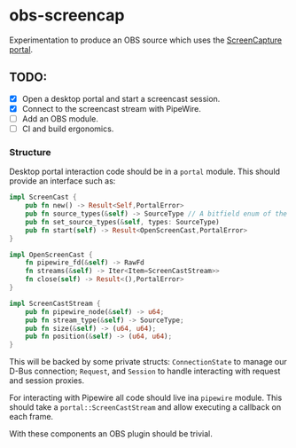 # obs-screencap

Experimentation to produce an OBS source which uses the [ScreenCapture portal](https://flatpak.github.io/xdg-desktop-portal/portal-docs.html#gdbus-org.freedesktop.portal.ScreenCast).

## TODO:

 * [x] Open a desktop portal and start a screencast session.
 * [x] Connect to the screencast stream with PipeWire.
 * [ ] Add an OBS module.
 * [ ] CI and build ergonomics.

### Structure

Desktop portal interaction code should be in a `portal` module. This should provide an interface such as:

```rust
impl ScreenCast {
    pub fn new() -> Result<Self,PortalError>
    pub fn source_types(&self) -> SourceType // A bitfield enum of the types
    pub fn set_source_types(&self, types: SourceType)
    pub fn start(self) -> Result<OpenScreenCast,PortalError>
}

impl OpenScreenCast {
    fn pipewire_fd(&self) -> RawFd
    fn streams(&self) -> Iter<Item=ScreenCastStream>>
    fn close(self) -> Result<(),PortalError>
}

impl ScreenCastStream {
    pub fn pipewire_node(&self) -> u64;
    pub fn stream_type(&self) -> SourceType;
    pub fn size(&self) -> (u64, u64);
    pub fn position(&self) -> (u64, u64);
}
```

This will be backed by some private structs: `ConnectionState` to manage our D-Bus connection; `Request`, and `Session` to handle interacting with request and session proxies.

For interacting with Pipewire all code should live ina `pipewire` module. This
should take a `portal::ScreenCastStream` and allow executing a callback on
each frame.

With these components an OBS plugin should be trivial.